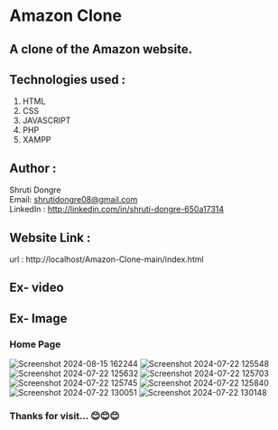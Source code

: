 # Amazon Clone

## A clone of the Amazon website.

## Technologies used :
   1. HTML
   2. CSS
   3. JAVASCRIPT
   4. PHP
   5. XAMPP

## Author :
   Shruti Dongre
   <br>
   Email: shrutidongre08@gmail.com
   <br>
   LinkedIn : http://linkedin.com/in/shruti-dongre-650a17314

## Website Link :
   url : http://localhost/Amazon-Clone-main/index.html

## Ex- video


## Ex- Image

### Home Page

![Screenshot 2024-08-15 162244](https://github.com/user-attachments/assets/41e3c869-64fb-4ca4-a3b9-f6c422135c49)
![Screenshot 2024-07-22 125548](https://github.com/user-attachments/assets/a481972a-c02c-437d-94d2-52a5dc119651)
![Screenshot 2024-07-22 125632](https://github.com/user-attachments/assets/81eccdf6-a271-4c6f-916b-bb5e43396c31)
![Screenshot 2024-07-22 125703](https://github.com/user-attachments/assets/c603acaf-0511-4997-8c78-f061f67c4aa5)
![Screenshot 2024-07-22 125745](https://github.com/user-attachments/assets/e7bc0dc3-d294-4778-bbd0-845ac6c5de2f)
![Screenshot 2024-07-22 125840](https://github.com/user-attachments/assets/3112424a-696a-4eee-9714-a5d9207ebf22)
![Screenshot 2024-07-22 130051](https://github.com/user-attachments/assets/e4d7c260-062e-4e3d-a997-857f5b048bea)
![Screenshot 2024-07-22 130148](https://github.com/user-attachments/assets/03dc0f53-f2b7-4b04-a98d-542e43f76180)





### Thanks for visit... 😊😊😊
